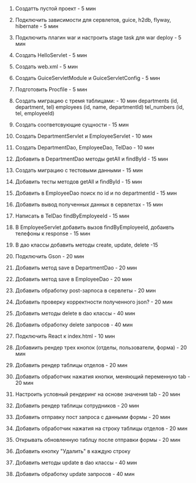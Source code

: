
1. Создатть пустой проект - 5 мин
2. Подключить зависимости для сервлетов, guice, h2db, flyway, hibernate - 5 мин
3. Подключить плагин war и настроить stage task для war deploy - 5 мин
4. Создать HelloServlet - 5 мин
5. Создать web.xml - 5 мин
6. Создать GuiceServletModule и GuiceServletConfig - 5 мин
7. Подготовить Procfile - 5 мин

8. Создать миграцию с тремя таблицами: - 10 мин
    departments (id, department, tel)
    employees (id, name, departmentId)
    tel_numbers (id, tel, employeeId)
9. Создать соответсвующие сущности - 15 мин

9. Создать DepartmentServlet и EmployeeServlet - 10 мин
10. Создать DepartmentDao, EmployeeDao, TelDao - 10 мин
11. Добавить в DepartmentDao методы getAll и findById - 15 мин
12. Создать миграцию с тестовыми данными - 15 мин
13. Добавить тесты методов getAll и findById - 15 мин

14. Добавить в EmployeeDao поиск по id и по departmentId - 15 мин
15. Добавить вывод полученных данных в сервлетах - 15 мин
17. Написать в TelDao findByEmployeeId - 15 мин
16. В EmployeeServlet добавить вызов findByEmployeeId, добаивть телефоны к response - 15 мин
18. В дао классы добавить методы create, update, delete -15 
19. Подключить Gson - 20 мин


20. Добавить метод save в DepartmentDao - 20 мин
21. Добавить метод save в EmployeeDao - 20 мин
22. Добавить обработку post-зарпоса в сервлеты - 20 мин
23. Добавить проверку корректности полученного json? - 20 мин
24. Добавить методы delete в dao классы - 40 мин
25. Добавить обработку delete запросов - 40 мин

26. Подключить React к index.html - 10 мин
27. Добавиить рендер трех кнопок (отделы, пользователи, форма) - 20 мин
27. Добавить рендер таблицы отделов - 20 мин
28. Добавить обработчик нажатия кнопки, меняющий переменную tab - 20 мин
29. Настроить условный рендеринг на основе значения tab - 20 мин
30. Добавить рендер таблицы сотрудников - 20 мин
31. Добавить отправку пост запроса с данными формы - 20 мин
32. Добавить обработчик нажатия на строку таблицы отделов - 20 мин
33. Открывать обновленную таблцу после отправки формы - 20 мин
34. Добавить кнопку "Удалить" в каждую строку

24. Добавить методы update в dao классы - 40 мин
25. Добавить обработку update запросов - 40 мин
